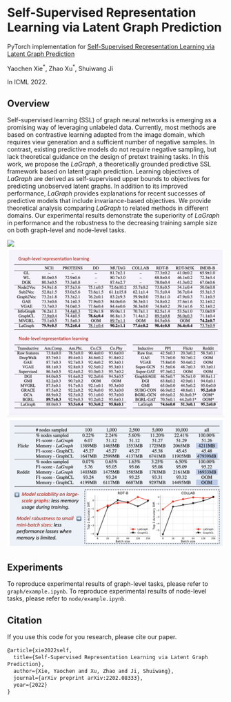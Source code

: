 # Self-Supervised Representation Learning via Latent Graph Prediction

PyTorch implementation for [Self-Supervised Representation Learning via Latent Graph Prediction](https://arxiv.org/abs/2202.08333)

Yaochen Xie<sup>\*</sup>, Zhao Xu<sup>\*</sup>, Shuiwang Ji

In ICML 2022.

## Overview

Self-supervised learning (SSL) of graph neural networks is emerging as a promising way of leveraging unlabeled data. 
Currently, most methods are based on contrastive learning adapted from the image domain, which requires view generation and a sufficient number of negative samples. 
In contrast, existing predictive models do not require negative sampling, but lack theoretical guidance on the design of pretext training tasks. 
In this work, we propose the *LaGraph*, a theoretically grounded predictive SSL framework based on latent graph prediction. 
Learning objectives of *LaGraph* are derived as self-supervised upper bounds to objectives for predicting unobserved latent graphs. 
In addition to its improved performance, *LaGraph* provides explanations for recent successes of predictive models that include invariance-based objectives. 
We provide theoretical analysis comparing *LaGraph* to related methods in different domains. 
Our experimental results demonstrate the superiority of *LaGraph* in performance and the robustness to the decreasing training sample size on both graph-level and node-level tasks.

![](./framework.png)
![](./results.png)
![](./ablation.png)


## Experiments

To reproduce experimental results of graph-level tasks, please refer to ```graph/example.ipynb```.
To reproduce experimental results of node-level tasks, please refer to ```node/example.ipynb```.

## Citation

If you use this code for you research, please cite our paper.

```
@article{xie2022self,
  title={Self-Supervised Representation Learning via Latent Graph Prediction},
  author={Xie, Yaochen and Xu, Zhao and Ji, Shuiwang},
  journal={arXiv preprint arXiv:2202.08333},
  year={2022}
}
```